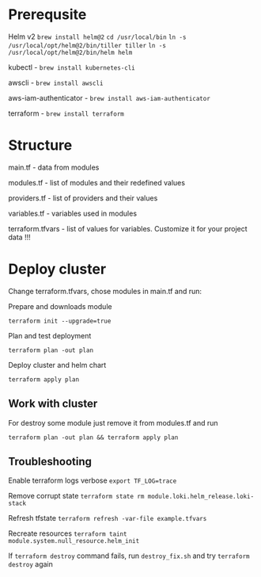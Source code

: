 # Prerequsite

Helm v2
`brew install helm@2`
`cd /usr/local/bin`
`ln -s /usr/local/opt/helm@2/bin/tiller tiller`
`ln -s /usr/local/opt/helm@2/bin/helm helm`

kubectl - `brew install kubernetes-cli`

awscli - `brew install awscli`

aws-iam-authenticator - `brew install aws-iam-authenticator`

terraform - `brew install terraform`

# Structure
  main.tf - data from modules

  modules.tf - list of modules and their redefined values

  providers.tf - list of providers and their values

  variables.tf - variables used in modules

  terraform.tfvars - list of values for variables. Customize it for your project data !!!

# Deploy cluster
Change terraform.tfvars, chose modules in main.tf and run:

Prepare and downloads module

`terraform init --upgrade=true`

Plan and test deployment

`terraform plan -out plan`

Deploy cluster and helm chart

`terraform apply plan`

## Work with cluster

For destroy some module just remove it from modules.tf and run 

`terraform plan -out plan && terraform apply plan`


## Troubleshooting
Enable terraform logs verbose
`export TF_LOG=trace`

Remove corrupt state 
`terraform state rm module.loki.helm_release.loki-stack`

Refresh tfstate
`terraform refresh -var-file example.tfvars`

Recreate resources
`terraform taint module.system.null_resource.helm_init`

If `terraform destroy` command fails, run
`destroy_fix.sh`
and try `terraform destroy` again